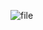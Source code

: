 ![file](https://user-images.githubusercontent.com/27245617/57755291-97fb1d00-7701-11e9-8dd7-b864bdf3a77a.gif)
